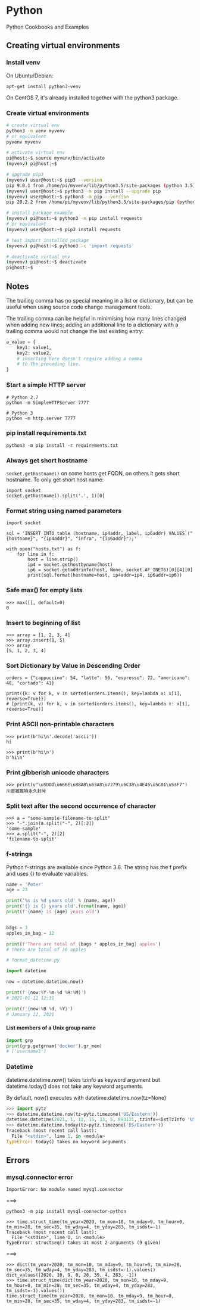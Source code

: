 # Python
Python Cookbooks and Examples


## Creating virtual environments

### Install venv

On Ubuntu/Debian:

```
apt-get install python3-venv
```

On CentOS 7, it's already installed together with the python3 package.

### Create virtual environments

```bash
# create virtual env
python3 -m venv myvenv
# or equivalent
pyvenv myvenv

# activate virtual env
pi@host:~$ source myvenv/bin/activate
(myvenv) pi@host:~$

# upgrade pip3
(myvenv) user@host:~$ pip3 --version
pip 9.0.1 from /home/pi/myvenv/lib/python3.5/site-packages (python 3.5)
(myvenv) user@host:~$ python3 -m pip install --upgrade pip
(myvenv) user@host:~$ python3 -m pip --version
pip 20.2.2 from /home/pi/myvenv/lib/python3.5/site-packages/pip (python 3.5)

# install package example
(myvenv) pi@host:~$ python3 -m pip install requests
# or equivalent
(myvenv) user@host:~$ pip3 install requests

# test import installed package
(myvenv) pi@host:~$ python3 -c 'import requests'

# deactivate virtual env
(myvenv) pi@host:~$ deactivate
pi@host:~$
```

## Notes

The trailing comma has no special meaning in a list or dictionary, but can be useful when using source code change management tools.

The trailing comma can be helpful in minimising how many lines changed when adding new lines; adding an additional line to a dictionary with a trailing comma would not change the last existing entry:

```python
a_value = {
    key1: value1,
    key2: value2,
    # inserting here doesn't require adding a comma
    # to the preceding line.
}
```

### Start a simple HTTP server

```
# Python 2.7
python -m SimpleHTTPServer 7777

# Python 3
python -m http.server 7777
```

### pip install requirements.txt

```
python3 -m pip install -r requirements.txt
```

### Always get short hostname

`socket.gethostname()` on some hosts get FQDN, on others it gets short hostname. To only get short host name:

```
import socket
socket.gethostname().split('.', 1)[0]
```

### Format string using named parameters

```
import socket

sql = 'INSERT INTO table (hostname, ip4addr, label, ip6addr) VALUES ("{hostname}", "{ip4addr}", "infra", "{ip6addr}");'

with open("hosts.txt") as f:
    for line in f:
        host = line.strip()
        ip4 = socket.gethostbyname(host)
        ip6 = socket.getaddrinfo(host, None, socket.AF_INET6)[0][4][0]
        print(sql.format(hostname=host, ip4addr=ip4, ip6addr=ip6))
```

### Safe max() for empty lists

```
>>> max([], default=0)
0
```

### Insert to beginning of list

```
>>> array = [1, 2, 3, 4]
>>> array.insert(0, 5)
>>> array
[5, 1, 2, 3, 4]
```

### Sort Dictionary by Value in Descending Order

```
orders = {"cappuccino": 54, "latte": 56, "espresso": 72, "americano": 48, "cortado": 41}

print({k: v for k, v in sorted(orders.items(), key=lambda x: x[1], reverse=True)})
# [print(k, v) for k, v in sorted(orders.items(), key=lambda x: x[1], reverse=True)]

```

### Print ASCII non-printable characters

```
>>> print(b'hi\n'.decode('ascii'))
hi

>>> print(b'hi\n')
b'hi\n'
```

### Print gibberish unicode characters

```
>>> print(u"\u5DDD\u666E\u88AB\u63A8\u7279\u6C38\u4E45\u5C01\u53F7")
川普被推特永久封号
```

### Split text after the second occurrence of character

```
>>> a = "some-sample-filename-to-split"
>>> "-".join(a.split("-", 2)[:2])
'some-sample'
>>> a.split("-", 2)[2]
'filename-to-split'
```

### f-strings

Python f-strings are available since Python 3.6. The string has the f prefix and uses {} to evaluate variables.

```python
name = 'Peter'
age = 23

print('%s is %d years old' % (name, age))
print('{} is {} years old'.format(name, age))
print(f'{name} is {age} years old')


bags = 3
apples_in_bag = 12

print(f'There are total of {bags * apples_in_bag} apples')
# There are total of 36 apples

# format_datetime.py

import datetime

now = datetime.datetime.now()

print(f'{now:%Y-%m-%d %H:%M}')
# 2021-01-12 12:31

print(f'{now:%B %d, %Y}')
# January 12, 2021
```

#### List members of a Unix group name

```py
import grp
print(grp.getgrnam('docker').gr_mem)
# ['username1']
```

### Datetime

datetime.datetime.now() takes tzinfo as keyword argument but datetime.today() does not take any keyword arguments.

By default, now() executes with datetime.datetime.now(tz=None)

```python
>>> import pytz
>>> datetime.datetime.now(tz=pytz.timezone('US/Eastern'))
datetime.datetime(2021, 1, 12, 15, 33, 5, 893121, tzinfo=<DstTzInfo 'US/Eastern' EST-1 day, 19:00:00 STD>)
>>> datetime.datetime.today(tz=pytz.timezone('US/Eastern'))
Traceback (most recent call last):
  File "<stdin>", line 1, in <module>
TypeError: today() takes no keyword arguments
```

## Errors

### mysql.connector error

```
ImportError: No module named mysql.connector
```

===>

```
python3 -m pip install mysql-connector-python
```

```
>>> time.struct_time(tm_year=2020, tm_mon=10, tm_mday=9, tm_hour=0, tm_min=28, tm_sec=35, tm_wday=4, tm_yday=283, tm_isdst=-1)
Traceback (most recent call last):
  File "<stdin>", line 1, in <module>
TypeError: structseq() takes at most 2 arguments (9 given)
```

===>

```
>>> dict(tm_year=2020, tm_mon=10, tm_mday=9, tm_hour=0, tm_min=28, tm_sec=35, tm_wday=4, tm_yday=283, tm_isdst=-1).values()
dict_values([2020, 10, 9, 0, 28, 35, 4, 283, -1])
>>> time.struct_time(dict(tm_year=2020, tm_mon=10, tm_mday=9, tm_hour=0, tm_min=28, tm_sec=35, tm_wday=4, tm_yday=283, tm_isdst=-1).values())
time.struct_time(tm_year=2020, tm_mon=10, tm_mday=9, tm_hour=0, tm_min=28, tm_sec=35, tm_wday=4, tm_yday=283, tm_isdst=-1)
```
